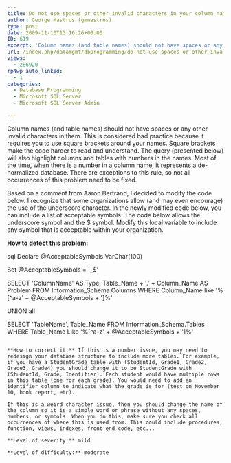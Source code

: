 ```yaml
---
title: Do not use spaces or other invalid characters in your column names
author: George Mastros (gmmastros)
type: post
date: 2009-11-10T13:16:26+00:00
ID: 619
excerpt: 'Column names (and table names) should not have spaces or any other invalid characters in them.  This is considered bad practice because it requires you to use square brackets around your names.  Square brackets make the code harder to read and understan&hellip;'
url: /index.php/datamgmt/dbprogramming/do-not-use-spaces-or-other-invalid-chara/
views:
  - 286920
rp4wp_auto_linked:
  - 1
categories:
  - Database Programming
  - Microsoft SQL Server
  - Microsoft SQL Server Admin

---
```

Column names (and table names) should not have spaces or any other invalid characters in them. This is considered bad practice because it requires you to use square brackets around your names. Square brackets make the code harder to read and understand. The query (presented below) will also highlight columns and tables with numbers in the names. Most of the time, when there is a number in a column name, it represents a de-normalized database. There are exceptions to this rule, so not all occurrences of this problem need to be fixed. 

Based on a comment from Aaron Bertrand, I decided to modify the code below. I recognize that some organizations allow (and may even encourage) the use of the underscore character. In the newly modified code below, you can include a list of acceptable symbols. The code below allows the underscore symbol and the $ symbol. Modify this local variable to include any symbol that is acceptable within your organization.

**How to detect this problem:**

sql
Declare @AcceptableSymbols VarChar(100)

Set @AcceptableSymbols = '_$'

SELECT 'ColumnName' AS Type, 
       Table_Name + '.' + Column_Name AS Problem
FROM   Information_Schema.Columns
WHERE  Column_Name like '%[^a-z' + @AcceptableSymbols + ']%'
 
UNION all
 
SELECT  'TableName', Table_Name
FROM    Information_Schema.Tables
WHERE   Table_Name Like '%[^a-z' + @AcceptableSymbols + ']%'
```

**How to correct it:** If this is a number issue, you may need to redesign your database structure to include more tables. For example, if you have a StudentGrade table with (StudentId, Grade1, Grade2, Grade3, Grade4) you should change it to be StudentGrade with (StudentId, Grade, Identifier). Each student would have multiple rows in this table (one for each grade). You would need to add an identifier column to indicate what the grade is for (test on November 10, book report, etc).

If this is a weird character issue, then you should change the name of the column so it is a simple word or phrase without any spaces, numbers, or symbols. When you do this, make sure you check all occurrences of where this is used from. This could include procedures, function, views, indexes, front end code, etc...

**Level of severity:** mild
  
**Level of difficulty:** moderate